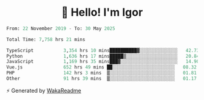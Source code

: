 <h1 align="center">👋 Hello! I'm Igor</h1>

<!--START_SECTION:waka-->

```python
From: 22 November 2019 - To: 30 May 2025

Total Time: 7,758 hrs 21 mins

TypeScript           3,354 hrs 10 mins██████████▓░░░░░░░░░░░░░░   42.73 %
Python               1,636 hrs 17 mins█████▒░░░░░░░░░░░░░░░░░░░   20.84 %
JavaScript           1,169 hrs 35 mins███▓░░░░░░░░░░░░░░░░░░░░░   14.90 %
Vue.js               652 hrs 49 mins ██░░░░░░░░░░░░░░░░░░░░░░░   08.32 %
PHP                  142 hrs 3 mins  ▒░░░░░░░░░░░░░░░░░░░░░░░░   01.81 %
Other                91 hrs 39 mins  ▒░░░░░░░░░░░░░░░░░░░░░░░░   01.17 %
```

<!--END_SECTION:waka-->

⚡ Generated by [WakaReadme](https://github.com/athul/waka-readme)
